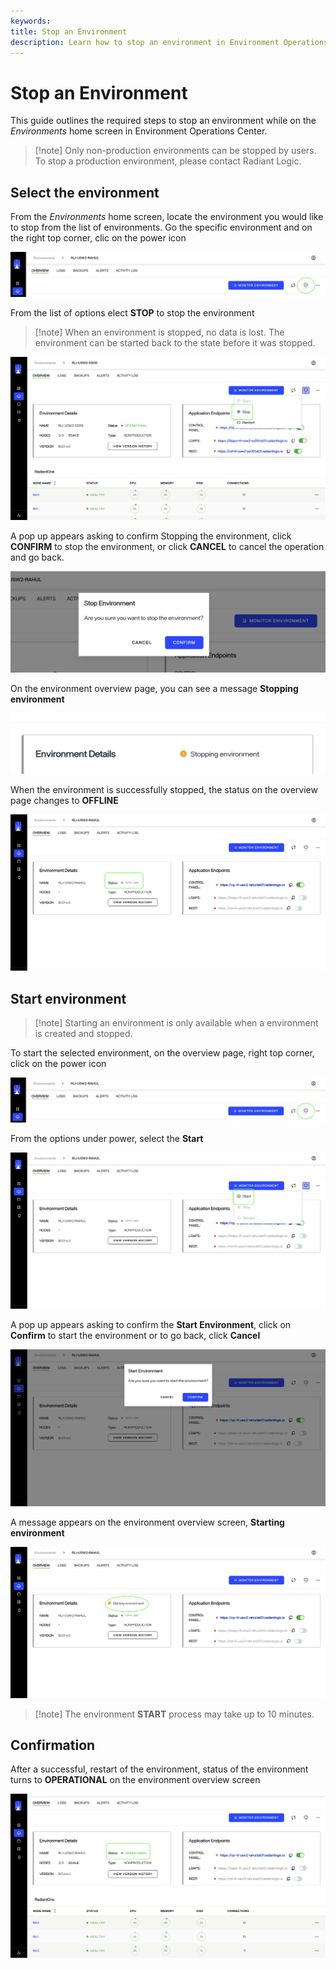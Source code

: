 ```yaml
---
keywords:
title: Stop an Environment
description: Learn how to stop an environment in Environment Operations Center.
---
```

# Stop an Environment

This guide outlines the required steps to stop an environment while on the *Environments* home screen in Environment Operations Center.
<!-- For information on deleting an environment from its detailed view, see the [delete an environment from its detailed view](../environment-details/delete-environment.md) guide. -->

> [!note] Only non-production environments can be stopped by users. To stop a production environment, please contact Radiant Logic.

## Select the environment

From the *Environments* home screen, locate the environment you would like to stop from the list of environments. Go the specific environment and  on the right top corner, clic on the power icon

![image description](images/power-icon.png)

From the list of options elect **STOP** to stop the environment

> [!note] When an environment is stopped, no data is lost. The environment can be started back to the state before it was stopped.

![image description](images/power-icon-stop.png)

A pop up appears asking to confirm Stopping the environment, click **CONFIRM** to stop the environment, or click **CANCEL** to cancel the operation and go back.

![image description](images/power-icon-stop-confirmation.png)

On the environment overview page, you can see a message **Stopping environment**

![image description](images/stopping-env-message.png)


When the environment is successfully stopped, the status on the overview page changes to **OFFLINE**

![image description](images/offline.png)

## Start environment

> [!note] Starting an environment is only available when a environment is created and stopped.

To start the selected environment, on the overview page, right top corner, click on the power icon

![image description](images/power-icon.png)

From the options under power, select the **Start**

![image description](images/start.png)

A pop up appears asking to confirm the **Start Environment**, click on **Confirm** to start the environment or to go back, click **Cancel**

![image description](images/start-confirm.png)

A message appears on the environment overview screen, **Starting environment**

![image description](images/starting-env.png)

> [!note] The environment **START** process may take up to 10 minutes.

## Confirmation

After a successful, restart of the environment, status of the environment turns to **OPERATIONAL** on the environment overview screen


![image description](images/operational-message.png)
